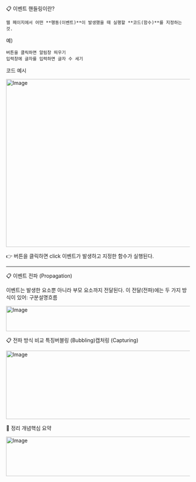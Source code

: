 📋 이벤트 핸들링이란?

    웹 페이지에서 어떤 **행동(이벤트)**이 발생했을 때 실행할 **코드(함수)**를 지정하는 것.

예)


    버튼을 클릭하면 알림창 띄우기
    입력창에 글자를 입력하면 글자 수 세기

코드 예시

<img width="1280" height="459" alt="Image" src="https://github.com/user-attachments/assets/241aa4db-3c0d-4f1c-9627-68d7dbca724f" />

👉 버튼을 클릭하면 click 이벤트가 발생하고 지정한 함수가 실행된다.

--------------------------------------------------------------------------------------------


📋 이벤트 전파 (Propagation)

이벤트는 발생한 요소뿐 아니라 부모 요소까지 전달된다.
이 전달(전파)에는 두 가지 방식이 있어:
구분설명흐름

<img width="600" height="69" alt="Image" src="https://github.com/user-attachments/assets/c5faa26d-ee3a-465e-b708-a215f041b715" />


📋 전파 방식 비교
특징버블링 (Bubbling)캡처링 (Capturing)

<img width="599" height="187" alt="Image" src="https://github.com/user-attachments/assets/f8f5e95c-4288-4e7a-80a1-7881b307f2cd" />



🔷 정리
개념핵심 요약


<img width="600" height="108" alt="Image" src="https://github.com/user-attachments/assets/4b2474e2-5e67-442d-b2cf-979a51ff1002" />


